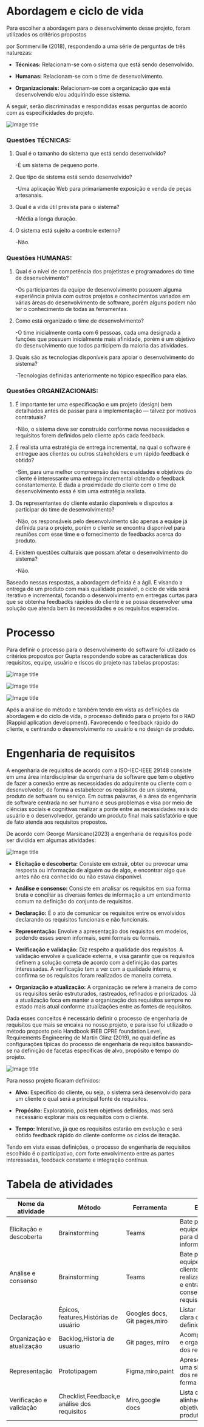 # Abordagem e ciclo de vida

Para escolher a abordagem para o desenvolvimento desse projeto, foram utilizados os critérios propostos

por Sommerville (2018), respondendo a uma série de perguntas de três naturezas:

-  **Técnicas:** Relacionam-se com o sistema que está sendo desenvolvido.

-  **Humanas:** Relacionam-se com o time de desenvolvimento.

-  **Organizacionais:** Relacionam-se com a organização que está desenvolvendo e/ou adquirindo esse sistema.

A seguir, serão discriminadas e respondidas essas perguntas de acordo com as especificidades do projeto.

![Image title](assets/Abordagem.jpeg)

### Questões TÉCNICAS:

1. Qual é o tamanho do sistema que está sendo desenvolvido?

    -É um sistema de pequeno porte.

2. Que tipo de sistema está sendo desenvolvido?

    -Uma aplicação Web para primariamente exposição e venda de peças artesanais.

3. Qual é a vida útil prevista para o sistema?

    -Média a longa duração.

4. O sistema está sujeito a controle externo?

    -Não.

### Questões HUMANAS:

1. Qual é o nível de competência dos projetistas e programadores do time de desenvolvimento?

    -Os participantes da equipe de desenvolvimento possuem alguma experiência prévia com outros projetos e conhecimentos variados em várias áreas do desenvolvimento de software, porém alguns podem não ter o conhecimento de todas as ferramentas.

2. Como está organizado o time de desenvolvimento?

  

    -O time inicialmente conta com 6 pessoas, cada uma designada a funções que possuem inicialmente mais afinidade, porém é um objetivo do desenvolvimento que todos participem da maioria das atividades.

3. Quais são as tecnologias disponíveis para apoiar o desenvolvimento do sistema?

    -Tecnologias definidas anteriormente no tópico específico para elas.

### Questões ORGANIZACIONAIS:

1. É importante ter uma especificação e um projeto (design) bem detalhados antes de passar para a implementação — talvez por motivos contratuais?

    -Não, o sistema deve ser construído conforme novas necessidades e requisitos forem definidos pelo cliente após cada feedback.

2. É realista uma estratégia de entrega incremental, na qual o software é entregue aos clientes ou outros stakeholders e um rápido feedback é obtido?

    -Sim, para uma melhor compreensão das necessidades e objetivos do cliente é interessante uma entrega incremental obtendo o feedback constantemente. E dada a proximidade do cliente com o time de desenvolvimento essa é sim uma estratégia realista.

3. Os representantes do cliente estarão disponíveis e dispostos a participar do time de desenvolvimento?

    -Não, os responsáveis pelo desenvolvimento são apenas a equipe já definida para o projeto, porém o cliente se encontra disponível para reuniões com esse time e o fornecimento de feedbacks acerca do produto.

4. Existem questões culturais que possam afetar o desenvolvimento do sistema?

    -Não.

Baseado nessas respostas, a abordagem definida é a ágil. E visando a entrega de um produto com mais qualidade possível, o ciclo de vida será iterativo e incremental, focando o desenvolvimento em entregas curtas para que se obtenha feedbacks rápidos do cliente e se possa desenvolver uma solução que atenda bem às necessidades e os requisitos esperados.

# Processo

Para definir o processo para o desenvolvimento do software foi utilizado os critérios propostos por Gupta respondendo sobre as características dos requisitos, equipe, usuário e riscos do projeto nas tabelas propostas:

![Image title](assets/gupta1.jpeg)

![Image title](assets/gupta2.jpeg)

![Image title](assets/gupta3.jpeg)

Após a análise do método e também tendo em vista as definições da abordagem e do ciclo de vida, o processo definido para o projeto foi o RAD (Rappid aplication development). Favorecendo o feedback rápido do cliente, e centrando o desenvolvimento no usuário e no design de produto.

# Engenharia de requisitos

A engenharia de requisitos de acordo com a ISO-IEC-IEEE 29148 consiste em uma área interdisciplinar da engenharia de software que tem o objetivo de fazer a conexão entre as necessidades do adquirente ou cliente com o desenvolvedor, de forma a estabelecer os requisitos de um sistema, produto de software ou serviço. Em outras palavras, é a área da engenharia de software centrada no ser humano e seus problemas e visa por meio de ciências sociais e cognitivas realizar a ponte entre as necessidades reais do usuário e o desenvolvedor, gerando um produto final mais satisfatório e que de fato atenda aos requisitos propostos.

De acordo com George Marsicano(2023) a engenharia de requisitos pode ser dividida em algumas atividades:

![Image title](assets/engReq.jpeg)

-  **Elicitação e descoberta:** Consiste em extrair, obter ou provocar uma resposta ou informação de alguém ou de algo, e encontrar algo que antes não era conhecido ou não estava disponível.

-  **Análise e consenso:** Consiste em analisar os requisitos em sua forma bruta e conciliar as diversas fontes de informação a um entendimento comum na definição do conjunto de requisitos.

-  **Declaração:** É o ato de comunicar os requisitos entre os envolvidos declarando os requisitos funcionais e não funcionais.

-  **Representação:** Envolve a apresentação dos requisitos em modelos, podendo esses serem informais, semi formais ou formais.

-  **Verificação e validação:** Diz respeito a qualidade dos requisitos. A validação envolve a qualidade externa, e visa garantir que os requisitos definem a solução correta de acordo com a definição das partes interessadas. A verificação tem a ver com a qualidade interna, e confirma se os requisitos foram realizados de maneira correta.

-  **Organização e atualização:** A organização se refere à maneira de como os requisitos serão estruturados, rastreados, refinados e priorizados. Já a atualização foca em manter a organização dos requisitos sempre no estado mais atual conforme atualizações entre as fontes de requisitos.


Dada esses conceitos é necessário definir o processo de engenharia de requisitos que mais se encaixa no nosso projeto, e para isso foi utilizado o método proposto pelo Handbook IREB CPRE foundation Level, Requirements Engineering de Martin Glinz (2019), no qual define as configurações típicas do processo de engenharia de requisitos baseando-se na definição de facetas específicas de alvo, propósito e tempo do projeto.

![Image title](assets/facetas.jpeg)

Para nosso projeto ficaram definidos:

  -  **Alvo:** Específico do cliente, ou seja, o sistema será desenvolvido para um cliente o qual será a principal fonte de requisitos.

-  **Propósito:** Exploratório, pois tem objetivos definidos, mas será necessário explorar mais os requisitos com o cliente.

-  **Tempo:** Interativo, já que os requisitos estarão em evolução e será obtido feedback rápido do cliente conforme os ciclos de iteração.

Tendo em vista essas definições, o processo de engenharia de requisitos escolhido é o participativo, com forte envolvimento entre as partes interessadas, feedback constante e integração contínua.

  

# Tabela de atividades

| Nome da atividade| Método | Ferramenta | Entrega |
|------------|-----------|------------|-----------|
| Elicitação e descoberta | Brainstorming | Teams | Bate papo entre a equipe e o cliente para definir as informações |
| Análise e consenso | Brainstorming | Teams | Bate papo da equipe como cliente para realizar sugestões e entrar em um consenso dos requisitos |
| Declaração | Épicos, features,Histórias de usuário | Googles docs, Git pages,miro | Listar de forma clara os requisitos definidos |
| Organização e atualização | Backlog,Historia de usuario | Git pages, miro | Acompanhamento e organização dos requisitos |
| Representação | Prototipagem | Figma,miro,paint | Apresentação de uma simulação dos requisitos de forma visual |
| Verificação e validação | Checklist,Feedback,e análise dos requisitos | Miro,google docs | Lista de requisitos alinhada com os objetivos do produto |